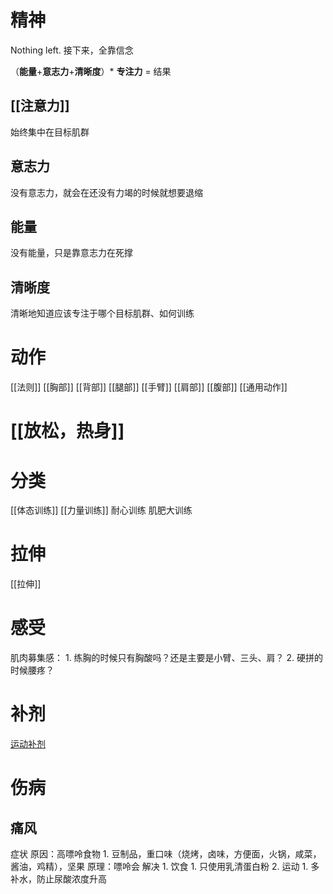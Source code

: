 # 精神
Nothing left. 接下来，全靠信念

（**能量**+**意志力**+**清晰度**）\* **专注力** = 结果
## [[注意力]] 
始终集中在目标肌群
## 意志力
没有意志力，就会在还没有力竭的时候就想要退缩
## 能量
没有能量，只是靠意志力在死撑
## 清晰度
清晰地知道应该专注于哪个目标肌群、如何训练
# 动作
[[法则]] 
[[胸部]] 
[[背部]] 
[[腿部]] 
[[手臂]] 
[[肩部]] 
[[腹部]] 
[[通用动作]] 

# [[放松，热身]] 

# 分类
[[体态训练]] 
[[力量训练]] 
耐心训练
肌肥大训练
# 拉伸
[[拉伸]] 
# 感受
肌肉募集感：
	1. 练胸的时候只有胸酸吗？还是主要是小臂、三头、肩？
	2. 硬拼的时候腰疼？
# 补剂
[运动补剂](obsidian://open?vault=obsidianPrivateNote&file=%E7%AC%94%E8%AE%B0%2Fmindmap%2F%E8%BF%90%E5%8A%A8%E8%A1%A5%E5%89%82.xmind) 
# 伤病
## 痛风
症状
原因：高嘌呤食物
	1. 豆制品，重口味（烧烤，卤味，方便面，火锅，咸菜，酱油，鸡精），坚果
原理：嘌呤会
解决
	1. 饮食
		1. 只使用乳清蛋白粉
	2. 运动
		1. 多补水，防止尿酸浓度升高